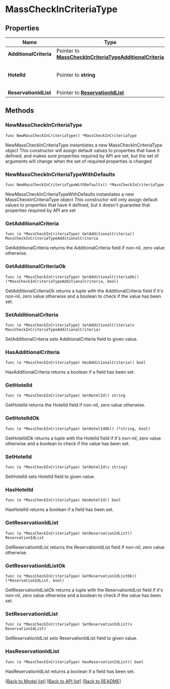# MassCheckInCriteriaType

## Properties

Name | Type | Description | Notes
------------ | ------------- | ------------- | -------------
**AdditionalCriteria** | Pointer to [**MassCheckInCriteriaTypeAdditionalCriteria**](MassCheckInCriteriaTypeAdditionalCriteria.md) |  | [optional] 
**HotelId** | Pointer to **string** | Resort to which the Reservation belongs. | [optional] 
**ReservationIdList** | Pointer to [**ReservationIdList**](ReservationIdList.md) |  | [optional] 

## Methods

### NewMassCheckInCriteriaType

`func NewMassCheckInCriteriaType() *MassCheckInCriteriaType`

NewMassCheckInCriteriaType instantiates a new MassCheckInCriteriaType object
This constructor will assign default values to properties that have it defined,
and makes sure properties required by API are set, but the set of arguments
will change when the set of required properties is changed

### NewMassCheckInCriteriaTypeWithDefaults

`func NewMassCheckInCriteriaTypeWithDefaults() *MassCheckInCriteriaType`

NewMassCheckInCriteriaTypeWithDefaults instantiates a new MassCheckInCriteriaType object
This constructor will only assign default values to properties that have it defined,
but it doesn't guarantee that properties required by API are set

### GetAdditionalCriteria

`func (o *MassCheckInCriteriaType) GetAdditionalCriteria() MassCheckInCriteriaTypeAdditionalCriteria`

GetAdditionalCriteria returns the AdditionalCriteria field if non-nil, zero value otherwise.

### GetAdditionalCriteriaOk

`func (o *MassCheckInCriteriaType) GetAdditionalCriteriaOk() (*MassCheckInCriteriaTypeAdditionalCriteria, bool)`

GetAdditionalCriteriaOk returns a tuple with the AdditionalCriteria field if it's non-nil, zero value otherwise
and a boolean to check if the value has been set.

### SetAdditionalCriteria

`func (o *MassCheckInCriteriaType) SetAdditionalCriteria(v MassCheckInCriteriaTypeAdditionalCriteria)`

SetAdditionalCriteria sets AdditionalCriteria field to given value.

### HasAdditionalCriteria

`func (o *MassCheckInCriteriaType) HasAdditionalCriteria() bool`

HasAdditionalCriteria returns a boolean if a field has been set.

### GetHotelId

`func (o *MassCheckInCriteriaType) GetHotelId() string`

GetHotelId returns the HotelId field if non-nil, zero value otherwise.

### GetHotelIdOk

`func (o *MassCheckInCriteriaType) GetHotelIdOk() (*string, bool)`

GetHotelIdOk returns a tuple with the HotelId field if it's non-nil, zero value otherwise
and a boolean to check if the value has been set.

### SetHotelId

`func (o *MassCheckInCriteriaType) SetHotelId(v string)`

SetHotelId sets HotelId field to given value.

### HasHotelId

`func (o *MassCheckInCriteriaType) HasHotelId() bool`

HasHotelId returns a boolean if a field has been set.

### GetReservationIdList

`func (o *MassCheckInCriteriaType) GetReservationIdList() ReservationIdList`

GetReservationIdList returns the ReservationIdList field if non-nil, zero value otherwise.

### GetReservationIdListOk

`func (o *MassCheckInCriteriaType) GetReservationIdListOk() (*ReservationIdList, bool)`

GetReservationIdListOk returns a tuple with the ReservationIdList field if it's non-nil, zero value otherwise
and a boolean to check if the value has been set.

### SetReservationIdList

`func (o *MassCheckInCriteriaType) SetReservationIdList(v ReservationIdList)`

SetReservationIdList sets ReservationIdList field to given value.

### HasReservationIdList

`func (o *MassCheckInCriteriaType) HasReservationIdList() bool`

HasReservationIdList returns a boolean if a field has been set.


[[Back to Model list]](../README.md#documentation-for-models) [[Back to API list]](../README.md#documentation-for-api-endpoints) [[Back to README]](../README.md)


